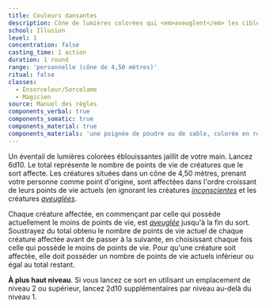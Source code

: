 ```yaml
---
title: Couleurs dansantes
description: Cône de lumières colorées qui <em>aveuglent</em> les cibles.
school: Illusion
level: 1
concentration: false
casting_time: 1 action
duration: 1 round
range: 'personnelle (cône de 4,50 mètres)'
ritual: false
classes:
  - Ensorceleur/Sorcelame
  - Magicien
source: Manuel des règles
components_verbal: true
components_somatic: true
components_material: true
components_materials: 'une poignée de poudre ou de sable, colorée en rouge, jaune et bleu'
---
```

Un éventail de lumières colorées éblouissantes jaillit de votre main. Lancez 6d10. Le total représente le nombre de points de vie de créatures que le sort affecte. Les créatures situées dans un cône de 4,50 mètres, prenant votre personne comme point d'origine, sont affectées dans l'ordre croissant de leurs points de vie actuels (en ignorant les créatures [_inconscientes_](/gerer-la-sante-du-personnage/#inconscient) et les créatures [_aveuglées_](/gerer-la-sante-du-personnage/#aveugle).

Chaque créature affectée, en commençant par celle qui possède actuellement le moins de points de vie, est [_aveuglée_](/gerer-la-sante-du-personnage/#aveugle) jusqu'à la fin du sort. Soustrayez du total obtenu le nombre de points de vie actuel de chaque créature affectée avant de passer à la suivante, en choisissant chaque fois celle qui possède le moins de points de vie. Pour qu'une créature soit affectée, elle doit posséder un nombre de points de vie actuels inférieur ou égal au total restant.

**À plus haut niveau**. Si vous lancez ce sort en utilisant un emplacement de niveau 2 ou supérieur, lancez 2d10 supplémentaires par niveau au-delà du niveau 1.
